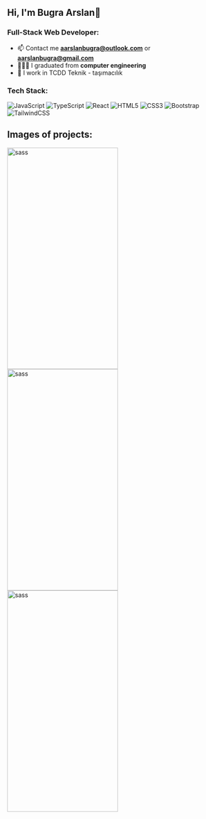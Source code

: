 <h2>Hi, I'm Bugra Arslan👋</h2>

### Full-Stack Web Developer:

- 📫 Contact me **aarslanbugra@outlook.com** or **aarslanbugra@gmail.com**
- 👨🏼‍🎓 I graduated from **computer engineering**
- 💼 I work in TCDD Teknik - taşımacılık

### Tech Stack:
![JavaScript](https://img.shields.io/badge/javascript-%23323330.svg?style=for-the-badge&logo=javascript&logoColor=%23F7DF1E) ![TypeScript](https://img.shields.io/badge/typescript-%23007ACC.svg?style=for-the-badge&logo=typescript&logoColor=white) ![React](https://img.shields.io/badge/react-%2320232a.svg?style=for-the-badge&logo=react&logoColor=%2361DAFB) ![HTML5](https://img.shields.io/badge/html5-%23E34F26.svg?style=for-the-badge&logo=html5&logoColor=white) ![CSS3](https://img.shields.io/badge/css3-%231572B6.svg?style=for-the-badge&logo=css3&logoColor=white) ![Bootstrap](https://img.shields.io/badge/bootstrap-%23563D7C.svg?style=for-the-badge&logo=bootstrap&logoColor=white) ![TailwindCSS](https://img.shields.io/badge/tailwindcss-%2338B2AC.svg?style=for-the-badge&logo=tailwind-css&logoColor=white) 

<h2 align="left">Images of projects:</h2>
<div>
<img style="display:flex" src="https://user-images.githubusercontent.com/74600408/194372529-277e0a26-8d41-43fc-b91d-a076efd2dd75.gif" alt="sass" width="256" height="512"/>
<img style="display:flex" src="https://user-images.githubusercontent.com/74600408/194375084-3351e18c-9d8b-4a0b-bfb0-1aeb1a42161b.gif" alt="sass" width="256" height="512"/>
<img style="display:flex" src="https://user-images.githubusercontent.com/74600408/194374015-311d95ec-3906-4732-ba96-c0974c04e9da.gif" alt="sass" width="256" height="512"/>
</div>

